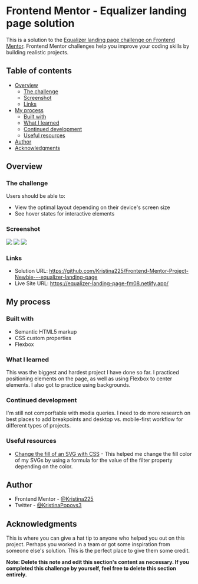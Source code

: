# Frontend Mentor - Equalizer landing page solution

This is a solution to the [Equalizer landing page challenge on Frontend Mentor](https://www.frontendmentor.io/challenges/equalizer-landing-page-7VJ4gp3DE). Frontend Mentor challenges help you improve your coding skills by building realistic projects.

## Table of contents

- [Overview](#overview)
  - [The challenge](#the-challenge)
  - [Screenshot](#screenshot)
  - [Links](#links)
- [My process](#my-process)
  - [Built with](#built-with)
  - [What I learned](#what-i-learned)
  - [Continued development](#continued-development)
  - [Useful resources](#useful-resources)
- [Author](#author)
- [Acknowledgments](#acknowledgments)

## Overview

### The challenge

Users should be able to:

- View the optimal layout depending on their device's screen size
- See hover states for interactive elements

### Screenshot

![](screenshots/desktop_screenshot.png)
![](screenshots/tablet_screenshot.png)
![](screenshots/mobile_screenshot.png)

### Links

- Solution URL: https://github.com/Kristina225/Frontend-Mentor-Project-Newbie---equalizer-landing-page
- Live Site URL: https://equalizer-landing-page-fm08.netlify.app/

## My process

### Built with

- Semantic HTML5 markup
- CSS custom properties
- Flexbox

### What I learned

This was the biggest and hardest project I have done so far. I practiced positioning elements on the page, as well as using Flexbox to center elements. I also got to practice using backgrounds.

### Continued development

I'm still not comporftable with media queries. I need to do more research on best places to add breakpoints and desktop vs. mobile-first workflow for different types of projects.

### Useful resources

- [Change the fill of an SVG with CSS](https://stackoverflow.com/questions/22252472/how-to-change-the-color-of-an-svg-element) - This helped me change the fill color of my SVGs by using a formula for the value of the filter property depending on the color.

## Author

- Frontend Mentor - [@Kristina225](https://www.frontendmentor.io/profile/Kristina225)
- Twitter - [@KristinaPopovs3](https://twitter.com/KristinaPopovs3)

## Acknowledgments

This is where you can give a hat tip to anyone who helped you out on this project. Perhaps you worked in a team or got some inspiration from someone else's solution. This is the perfect place to give them some credit.

**Note: Delete this note and edit this section's content as necessary. If you completed this challenge by yourself, feel free to delete this section entirely.**

